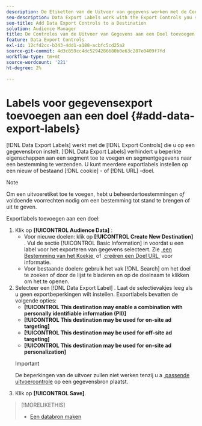 ```yaml
---
description: De Etiketten van de Uitvoer van gegevens werken met de Controles van de Uitvoer u op een gegevensbron plaatst. De Etiketten van de Uitvoer van gegevens verhinderen u beperkte eigenschappen aan een segment toe te voegen en segmentgegevens naar een bestemming te verzenden. U kunt meerdere exportlabels instellen op een nieuw of bestaand cookie- of URL-doel.
seo-description: Data Export Labels work with the Export Controls you set on a data source. Data Export Labels prevent you from adding restricted traits to a segment and from sending segment data to a destination. You can set multiple export labels to a new or existing cookie or URL destination.
seo-title: Add Data Export Controls to a Destination
solution: Audience Manager
title: De Controles van de Uitvoer van Gegevens aan een Doel toevoegen
feature: Data Export Controls
exl-id: 12cfd2cc-b343-4dd1-a188-acbfc5cd25a2
source-git-commit: 4d3c859cc4dc5294286680b0e63c287e0409f7fd
workflow-type: tm+mt
source-wordcount: '221'
ht-degree: 2%

---
```


# Labels voor gegevensexport toevoegen aan een doel {#add-data-export-labels}

[!DNL Data Export Labels] werkt met de [!DNL Export Controls] die u op een gegevensbron instelt. [!DNL Data Export Labels] verhindert u beperkte eigenschappen aan een segment toe te voegen en segmentgegevens naar een bestemming te verzenden. U kunt meerdere exportlabels instellen op een nieuw of bestaand [!DNL cookie] - of [!DNL URL] -doel.

>[!NOTE]
>
>Om een uitvoeretiket toe te voegen, hebt u beheerdertoestemmingen *of* voldoende voorrechten nodig om een bestemming tot stand te brengen of uit te geven.

<!-- t_export_labels.xml -->

Exportlabels toevoegen aan een doel:

1. Klik op **[!UICONTROL Audience Data]** :
   * Voor nieuwe doelen: klik op **[!UICONTROL Create New Destination]** . Vul de sectie [!UICONTROL Basic Information] in voordat u een label voor het exporteren van gegevens selecteert. Zie [&#x200B; een Bestemming van het Koekje &#x200B;](../../features/destinations/create-cookie-destination.md) of [&#x200B; creëren een Doel URL &#x200B;](../../features/destinations/create-url-destination.md) voor informatie.
   * Voor bestaande doelen: gebruik het vak [!DNL Search] om het doel te zoeken of door de lijst te bladeren en op de doelnaam te klikken om het te openen.
1. Selecteer een [!DNL Data Export Label] . Laat de selectievakjes leeg als u geen exportbeperkingen wilt instellen. Exportlabels bevatten de volgende opties:
   * **[!UICONTROL This destination may enable a combination with personally identifiable information (PII)]**
   * **[!UICONTROL This destination may be used for on-site ad targeting]**
   * **[!UICONTROL This destination may be used for off-site ad targeting]**
   * **[!UICONTROL This destination may be used for on-site ad personalization]**
   >[!IMPORTANT]
   >
   >De beperkingen van de uitvoer zullen niet werken tenzij u a [&#x200B; passende uitvoercontrole &#x200B;](../../features/data-export-controls.md) op een gegevensbron plaatst.
1. Klik op **[!UICONTROL Save]**.

>[!MORELIKETHIS]
>
>* [Een databron maken](../../features/manage-datasources.md#create-data-source)
